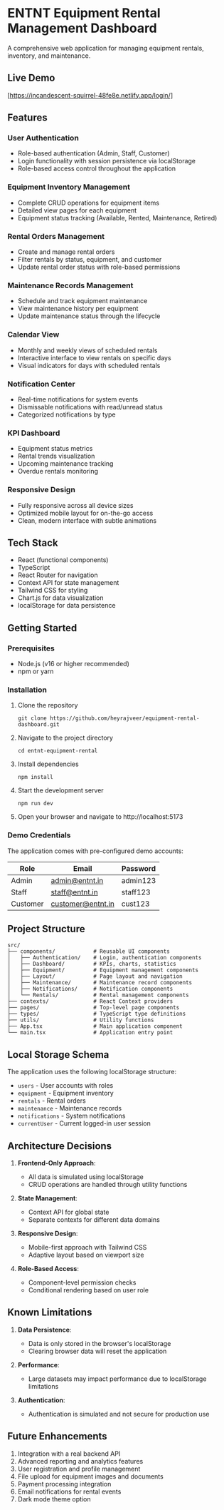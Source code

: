 # ENTNT Equipment Rental Management Dashboard

A comprehensive web application for managing equipment rentals, inventory, and maintenance.

## Live Demo
[https://incandescent-squirrel-48fe8e.netlify.app/login/]

## Features

### User Authentication
- Role-based authentication (Admin, Staff, Customer)
- Login functionality with session persistence via localStorage
- Role-based access control throughout the application

### Equipment Inventory Management
- Complete CRUD operations for equipment items
- Detailed view pages for each equipment
- Equipment status tracking (Available, Rented, Maintenance, Retired)

### Rental Orders Management
- Create and manage rental orders
- Filter rentals by status, equipment, and customer
- Update rental order status with role-based permissions

### Maintenance Records Management
- Schedule and track equipment maintenance
- View maintenance history per equipment
- Update maintenance status through the lifecycle

### Calendar View
- Monthly and weekly views of scheduled rentals
- Interactive interface to view rentals on specific days
- Visual indicators for days with scheduled rentals

### Notification Center
- Real-time notifications for system events
- Dismissable notifications with read/unread status
- Categorized notifications by type

### KPI Dashboard
- Equipment status metrics
- Rental trends visualization
- Upcoming maintenance tracking
- Overdue rentals monitoring

### Responsive Design
- Fully responsive across all device sizes
- Optimized mobile layout for on-the-go access
- Clean, modern interface with subtle animations

## Tech Stack

- React (functional components)
- TypeScript
- React Router for navigation
- Context API for state management
- Tailwind CSS for styling
- Chart.js for data visualization
- localStorage for data persistence

## Getting Started

### Prerequisites
- Node.js (v16 or higher recommended)
- npm or yarn

### Installation

1. Clone the repository
   ```
   git clone https://github.com/heyrajveer/equipment-rental-dashboard.git
   ```

2. Navigate to the project directory
   ```
   cd entnt-equipment-rental
   ```

3. Install dependencies
   ```
   npm install
   ```

4. Start the development server
   ```
   npm run dev
   ```

5. Open your browser and navigate to http://localhost:5173

### Demo Credentials

The application comes with pre-configured demo accounts:

| Role     | Email                | Password  |
|----------|----------------------|-----------|
| Admin    | admin@entnt.in       | admin123  |
| Staff    | staff@entnt.in       | staff123  |
| Customer | customer@entnt.in    | cust123   |

## Project Structure

```
src/
├── components/            # Reusable UI components
│   ├── Authentication/    # Login, authentication components
│   ├── Dashboard/         # KPIs, charts, statistics
│   ├── Equipment/         # Equipment management components
│   ├── Layout/            # Page layout and navigation
│   ├── Maintenance/       # Maintenance record components
│   ├── Notifications/     # Notification components
│   └── Rentals/           # Rental management components
├── contexts/              # React Context providers
├── pages/                 # Top-level page components
├── types/                 # TypeScript type definitions
├── utils/                 # Utility functions
├── App.tsx                # Main application component
└── main.tsx               # Application entry point
```

## Local Storage Schema

The application uses the following localStorage structure:

- `users` - User accounts with roles
- `equipment` - Equipment inventory
- `rentals` - Rental orders
- `maintenance` - Maintenance records
- `notifications` - System notifications
- `currentUser` - Current logged-in user session

## Architecture Decisions

1. **Frontend-Only Approach**:
   - All data is simulated using localStorage
   - CRUD operations are handled through utility functions

2. **State Management**:
   - Context API for global state
   - Separate contexts for different data domains

3. **Responsive Design**:
   - Mobile-first approach with Tailwind CSS
   - Adaptive layout based on viewport size

4. **Role-Based Access**:
   - Component-level permission checks
   - Conditional rendering based on user role

## Known Limitations

1. **Data Persistence**: 
   - Data is only stored in the browser's localStorage
   - Clearing browser data will reset the application

2. **Performance**:
   - Large datasets may impact performance due to localStorage limitations

3. **Authentication**:
   - Authentication is simulated and not secure for production use

## Future Enhancements

1. Integration with a real backend API
2. Advanced reporting and analytics features
3. User registration and profile management
4. File upload for equipment images and documents
5. Payment processing integration
6. Email notifications for rental events
7. Dark mode theme option

